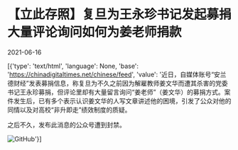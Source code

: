 # 【立此存照】复旦为王永珍书记发起募捐  大量评论询问如何为姜老师捐款

2021-06-16

[{'type': 'text/html', 'language': None, 'base': 'https://chinadigitaltimes.net/chinese/feed', 'value': '近日，自媒体账号“安兰德财经”发表募捐信息，称复旦为不久之前因为解雇教师姜文华而遭其杀害的党委书记王永珍募捐，但评论里却有大量留言询问“姜老师”（姜文华）的募捐方式。案件发生后，已有多个表示认识姜文华的人写文章讲述他的困境，引发了公众对他的同情以及对高校“非升即走”绩效制度的质疑。

之后不久，发布此消息的公众号遭到封禁。

![GitHub](https://chinadigitaltimes.net/chinese/files/2021/06/姜老师-1-scaled.jpg)'}]